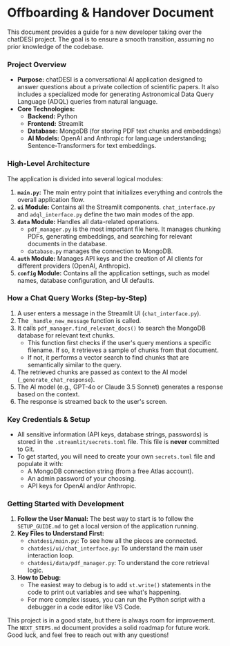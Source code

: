 # Offboarding & Handover Document

This document provides a guide for a new developer taking over the chatDESI project. The goal is to ensure a smooth transition, assuming no prior knowledge of the codebase.

### Project Overview

* **Purpose:** chatDESI is a conversational AI application designed to answer questions about a private collection of scientific papers. It also includes a specialized mode for generating Astronomical Data Query Language (ADQL) queries from natural language.
* **Core Technologies:**
    * **Backend:** Python
    * **Frontend:** Streamlit
    * **Database:** MongoDB (for storing PDF text chunks and embeddings)
    * **AI Models:** OpenAI and Anthropic for language understanding; Sentence-Transformers for text embeddings.

### High-Level Architecture

The application is divided into several logical modules:

1.  **`main.py`:** The main entry point that initializes everything and controls the overall application flow.
2.  **`ui` Module:** Contains all the Streamlit components. `chat_interface.py` and `adql_interface.py` define the two main modes of the app.
3.  **`data` Module:** Handles all data-related operations.
    * `pdf_manager.py` is the most important file here. It manages chunking PDFs, generating embeddings, and searching for relevant documents in the database.
    * `database.py` manages the connection to MongoDB.
4.  **`auth` Module:** Manages API keys and the creation of AI clients for different providers (OpenAI, Anthropic).
5.  **`config` Module:** Contains all the application settings, such as model names, database configuration, and UI defaults.

### How a Chat Query Works (Step-by-Step)

1.  A user enters a message in the Streamlit UI (`chat_interface.py`).
2.  The `_handle_new_message` function is called.
3.  It calls `pdf_manager.find_relevant_docs()` to search the MongoDB database for relevant text chunks.
    * This function first checks if the user's query mentions a specific filename. If so, it retrieves a sample of chunks from that document.
    * If not, it performs a vector search to find chunks that are semantically similar to the query.
4.  The retrieved chunks are passed as context to the AI model (`_generate_chat_response`).
5.  The AI model (e.g., GPT-4o or Claude 3.5 Sonnet) generates a response based on the context.
6.  The response is streamed back to the user's screen.

### Key Credentials & Setup

* All sensitive information (API keys, database strings, passwords) is stored in the `.streamlit/secrets.toml` file. This file is **never** committed to Git.
* To get started, you will need to create your own `secrets.toml` file and populate it with:
    * A MongoDB connection string (from a free Atlas account).
    * An admin password of your choosing.
    * API keys for OpenAI and/or Anthropic.

### Getting Started with Development

1.  **Follow the User Manual:** The best way to start is to follow the `SETUP_GUIDE.md` to get a local version of the application running.
2.  **Key Files to Understand First:**
    * `chatdesi/main.py`: To see how all the pieces are connected.
    * `chatdesi/ui/chat_interface.py`: To understand the main user interaction loop.
    * `chatdesi/data/pdf_manager.py`: To understand the core retrieval logic.
3.  **How to Debug:**
    * The easiest way to debug is to add `st.write()` statements in the code to print out variables and see what's happening.
    * For more complex issues, you can run the Python script with a debugger in a code editor like VS Code.

This project is in a good state, but there is always room for improvement. The `NEXT_STEPS.md` document provides a solid roadmap for future work. Good luck, and feel free to reach out with any questions!